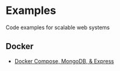 # Examples

Code examples for scalable web systems

## Docker

- [Docker Compose, MongoDB, & Express](https://github.com/scalable-web-systems/ex-docker-with-mongodb)
